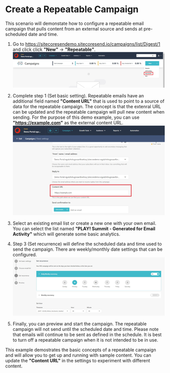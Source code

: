 # Create a Repeatable Campaign

This scenario will demonstate how to configure a repeatable email campaign that pulls content from an external source and sends at pre-scheduled date and time.

1. Go to <https://sitecoresendemo.sitecoresend.io/campaigns/list/Digest/1> and click click **"New"** -> **"Repeatable"**.
![Create new repeatable campaign](./media/repeatable-campaign-1.jpg)

1. Complete step 1 (Set basic setting). Repeatable emails have an additional field named **"Content URL"** that is used to point to a source of data for the repeatable campaign. The concept is that the extenral URL can be updated and the repeatable campaign will pull new content when sending. For the purpose of this demo example, you can use **"https://example.com"** as the external content URL.
![Set content URL for campaign](./media/repeatable-campaign-2.jpg)

1. Select an existing email list or create a new one with your own email. You can select the list named **"PLAY! Summit - Generated for Email Activity"** which will generate some basic analytics.

1. Step 3 (Set recurrence) will define the scheduled data and time used to send the campaign. There are weekly/monthly date settings that can be configured.
![Set repeatable campaign recurrence](./media/repeatable-campaign-3.jpg)

1. Finally, you can preview and start the campaign. The repeatable campaign will not send until the scheduled date and time. Please note that emails will continue to be sent as defined in the schedule. It is best to turn off a repeatable campaign when it is not intended to be in use.

This example demostrates the basic concepts of a repeatable campaign and will allow you to get up and running with sample content. You can update the **"Content URL"** in the settings to experiment with different content.
